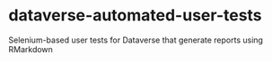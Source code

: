 # dataverse-automated-user-tests
Selenium-based user tests for Dataverse that generate reports using RMarkdown
